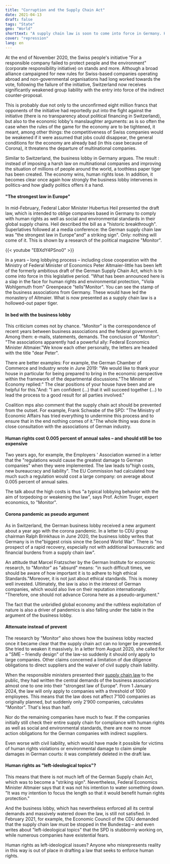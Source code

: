 ```yaml
---
title: "Corruption and the Supply Chain Act"
date: 2021-04-13
draft: false
tags: "State"
geo: "World"
shorttext: "A supply chain law is soon to come into force in Germany. However, lobbyists have turned it into a toothless paper tiger."
cover: "repression"
lang: en
---
```


At the end of November 2020, the Swiss people's initiative "For a responsible company failed to protect people and the environment" (corporate responsibility initiative) on stands and more. Although a broad alliance campaigned for new rules for Swiss-based companies operating abroad and non-governmental organisations had long worked towards the vote, following the failure of the initiative, Switzerland now receives significantly weakened group liability with the entry into force of the indirect counter-proposal.

This is probably due not only to the unconfirmed eight million francs that opponents of the initiative had reportedly put into the fight against the initiative (there is no transparency about political financing in Switzerland), but also to the economic lobby's manslaughter arguments: as is so often the case when the rules of the game for the economy are to be tightened, it meant, among other things: the competitiveness of Swiss companies would be weakened if it were assumed that jobs could disappear, the general conditions for the economy are already bad (in this case because of Corona), it threatens the departure of multinational companies.

Similar to Switzerland, the business lobby in Germany argues. The result : instead of imposing a harsh law on multinational companies and improving the situation of millions of people around the world, a toothless paper tiger has been created. The economy wins, human rights lose. In addition, it becomes clear once again how strongly the business lobby intervenes in politics-and how gladly politics offers it a hand.

#### "The strongest law in Europe"

In mid-February, Federal Labor Minister Hubertus Heil presented the draft law, which is intended to oblige companies based in Germany to comply with human rights as well as social and environmental standards in their global supply chains. Heil described the bill as a "historic breakthrough". Superlatives followed at a media conference: the German supply chain law was "the strongest law in Europe"and" a striking sign". Only: nothing will come of it. This is shown by a research of the political magazine "Monitor".

{{< youtube "EBXdY4PSno0" >}}

In a years – long lobbying process – including close cooperation with the Ministry of Federal Minister of Economics Peter Altmaier-little has been left of the formerly ambitious draft of the German Supply Chain Act, which is to come into force in this legislative period. "What has been announced here is a slap in the face for human rights and environmental protection, "Viola Wohlgemuth from" Greenpeace "tells"Monitor". You can see the stamp of the business associations from Germany. These would have led the monastery of Altmaier. What is now presented as a supply chain law is a hollowed-out paper tiger.

#### In bed with the business lobby

This criticism comes not by chance. "Monitor" is the correspondence of recent years between business associations and the federal government. Among them: e-mails, statements, demands. The conclusion of "Monitor": "The associations apparently had a powerful ally: Federal Economics Minister Altmaier."We know each other personally, the letters are headed with the title "dear Peter".

There are better examples: For example, the German Chamber of Commerce and Industry wrote in June 2019: "We would like to thank your house in particular for being prepared to bring in the economic perspective within the framework of the departmental discussions."The Minister of Economy replied:" The clear positions of your house have been and are helpful for this."And: "I am confident (...) that it will succeed together (...) to lead the process to a good result for all parties involved."

Coalition mps also comment that the supply chain act should be prevented from the outset. For example, Frank Schwabe of the SPD: "The Ministry of Economic Affairs has tried everything to undermine this process and to ensure that in the end nothing comes of it."The whole thing was done in close consultation with the associations of German industry.

#### Human rights cost 0.005 percent of annual sales – and should still be too expensive

Two years ago, for example, the Employers ' Association warned in a letter that the "regulations would cause the greatest damage to German companies" when they were implemented. The law leads to"high costs, new bureaucracy and liability". The EU Commission had calculated how much such a regulation would cost a large company: on average about 0.005 percent of annual sales.

The talk about the high costs is thus "a typical lobbying behavior with the aim of torpedoing or weakening the law", says Prof. Achim Truger, expert economics, to "Monitor".

#### Corona pandemic as pseudo argument

As in Switzerland, the German business lobby received a new argument about a year ago with the corona pandemic. In a letter to CDU group chairman Ralph Brinkhaus in June 2020, the business lobby writes that Germany is in the"biggest crisis since the Second World War". There is "no prospect of a rapid recovery, especially not with additional bureaucratic and financial burdens from a supply chain law".

An attitude that Marcel Fratzscher by the German Institute for economic research, to "Monitor" as "absurd" means: "in such difficult times, we should be aware of how important it is to adhere to high ethical Standards."Moreover, it is not just about ethical standards. This is money well invested. Ultimately, the law is also in the interest of German companies, which would also live on their reputation internationally. "Therefore, one should not advance Corona here as a pseudo-argument."

The fact that the unbridled global economy and the ruthless exploitation of nature is also a driver of pandemics is also falling under the table in the argument of the business lobby.

#### Attenuate instead of prevent

The research by "Monitor" also shows how the business lobby reacted once it became clear that the supply chain act can no longer be prevented. She tried to weaken it massively. In a letter from August 2020, she called for a "SME – friendly design" of the law-so suddenly it should only apply to large companies. Other claims concerned a limitation of due diligence obligations to direct suppliers and the waiver of civil supply chain liability.

When the responsible ministers presented their [supply chain law](/static/downloads/reg-sorgfaltspflichtengesetz.pdf "Entwurf eines Gesetzes über die unternehmerischen Sorgfaltspflichten in Lieferketten") to the public, they had written the central demands of the business associations almost one to one into their "strongest law of Europe". From 1 January 2024, the law will only apply to companies with a threshold of 1000 employees. This means that the law does not affect 7’100 companies as originally planned, but suddenly only 2’900 companies, calculates "Monitor". That's less than half.

Nor do the remaining companies have much to fear. If the companies initially still check their entire supply chain for compliance with human rights as well as social and environmental standards, there are now no more action obligations for the German companies with indirect suppliers.

Even worse with civil liability, which would have made it possible for victims of human rights violations or environmental damage to claim simple damages in German courts: it was completely deleted in the draft law.

#### Human rights as "left-ideological topics"?

This means that there is not much left of the German Supply chain Act, which was to become a "striking sign". Nevertheless, Federal Economics Minister Altmaier says that it was not his intention to water something down. "It was my intention to focus the length so that it would benefit human rights protection."

And the business lobby, which has nevertheless enforced all its central demands and massively watered down the law, is still not satisfied. In February 2021, for example, the Economic Council of the CDU demanded that the supply chain law must be stopped in the Bundestag – and even writes about "left-ideological topics" that the SPD is stubbornly working on, while numerous companies have existential fears.

Human rights as left-ideological issues? Anyone who misrepresents reality in this way is out of place in drafting a law that seeks to enforce human rights.
